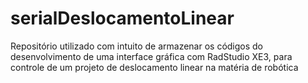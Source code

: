 # serialDeslocamentoLinear
Repositório utilizado com intuito de armazenar os códigos do desenvolvimento de uma interface gráfica com RadStudio XE3, para controle de um projeto de  deslocamento linear  na matéria de robótica
